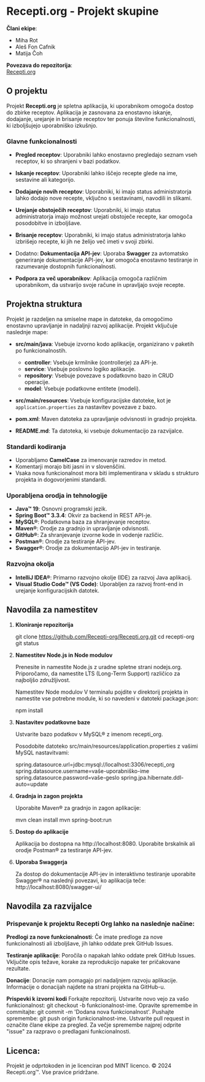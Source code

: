 # Recepti.org - Projekt skupine

**Člani ekipe**:  
- Miha Rot  
- Aleš Fon Cafnik  
- Matija Čoh

**Povezava do repozitorija**:  
[Recepti.org](https://github.com/Recepti-org/Recepti.org.git)

## O projektu

Projekt **Recepti.org** je spletna aplikacija, ki uporabnikom omogoča dostop do zbirke receptov. Aplikacija je zasnovana za enostavno iskanje, dodajanje, urejanje in brisanje receptov ter ponuja številne funkcionalnosti, ki izboljšujejo uporabniško izkušnjo.

### Glavne funkcionalnosti

- **Pregled receptov**: Uporabniki lahko enostavno pregledajo seznam vseh receptov, ki so shranjeni v bazi podatkov.

- **Iskanje receptov**: Uporabniki lahko iščejo recepte glede na ime, sestavine ali kategorijo.

- **Dodajanje novih receptov**: Uporabniki, ki imajo status administratorja lahko dodajo nove recepte, vključno s sestavinami, navodili in slikami.

- **Urejanje obstoječih receptov**: Uporabniki, ki imajo status administratorja imajo možnost urejati obstoječe recepte, kar omogoča posodobitve in izboljšave.

- **Brisanje receptov**: Uporabniki, ki imajo status administratorja lahko izbrišejo recepte, ki jih ne želijo več imeti v svoji zbirki.

- Dodatno: **Dokumentacija API-jev**: Uporaba **Swagger** za avtomatsko generiranje dokumentacije API-jev, kar omogoča enostavno testiranje in razumevanje dostopnih funkcionalnosti.

- **Podpora za več uporabnikov**: Aplikacija omogoča različnim uporabnikom, da ustvarijo svoje račune in upravljajo svoje recepte.


## Projektna struktura

Projekt je razdeljen na smiselne mape in datoteke, da omogočimo enostavno upravljanje in nadaljnji razvoj aplikacije. Projekt vključuje naslednje mape:

- **src/main/java**: Vsebuje izvorno kodo aplikacije, organizirano v paketih po funkcionalnostih.
  - **controller**: Vsebuje krmilnike (controllerje) za API-je.
  - **service**: Vsebuje poslovno logiko aplikacije.
  - **repository**: Vsebuje povezave s podatkovno bazo in CRUD operacije.
  - **model**: Vsebuje podatkovne entitete (modeli).

- **src/main/resources**: Vsebuje konfiguracijske datoteke, kot je `application.properties` za nastavitev povezave z bazo.

- **pom.xml**: Maven datoteka za upravljanje odvisnosti in gradnjo projekta.

- **README.md**: Ta datoteka, ki vsebuje dokumentacijo za razvijalce.

### Standardi kodiranja

- Uporabljamo **CamelCase** za imenovanje razredov in metod.
- Komentarji morajo biti jasni in v slovenščini.
- Vsaka nova funkcionalnost mora biti implementirana v skladu s strukturo projekta in dogovorjenimi standardi.

### Uporabljena orodja in tehnologije

- **Java™ 19**: Osnovni programski jezik.
- **Spring Boot™ 3.3.4**: Okvir za backend in REST API-je.
- **MySQL®**: Podatkovna baza za shranjevanje receptov.
- **Maven®**: Orodje za gradnjo in upravljanje odvisnosti.
- **GitHub®**: Za shranjevanje izvorne kode in vodenje različic.
- **Postman®**: Orodje za testiranje API-jev.
- **Swagger®**: Orodje za dokumentacijo API-jev in testiranje.

### Razvojna okolja

- **IntelliJ IDEA®**: Primarno razvojno okolje (IDE) za razvoj Java aplikacij.
- **Visual Studio Code™ (VS Code)**: Uporabljen za razvoj front-end in urejanje konfiguracijskih datotek.

## Navodila za namestitev

1. **Kloniranje repozitorija**

   git clone https://github.com/Recepti-org/Recepti.org.git
   cd recepti-org
   git status

2. **Namestitev Node.js in Node modulov**

   Prenesite in namestite Node.js z uradne spletne strani nodejs.org. 
   Priporočamo, da namestite LTS (Long-Term Support) različico za najboljšo združljivost.

   Namestitev Node modulov
   V terminalu pojdite v direktorij projekta in namestite vse potrebne module, ki so navedeni v datoteki package.json:

   npm install

3. **Nastavitev podatkovne baze**

   Ustvarite bazo podatkov v MySQL® z imenom recepti_org.

   Posodobite datoteko src/main/resources/application.properties z vašimi MySQL nastavitvami:

   spring.datasource.url=jdbc:mysql://localhost:3306/recepti_org
   spring.datasource.username=vaše-uporabniško-ime
   spring.datasource.password=vaše-geslo
   spring.jpa.hibernate.ddl-auto=update

4. **Gradnja in zagon projekta**

    Uporabite Maven® za gradnjo in zagon aplikacije:

    mvn clean install
    mvn spring-boot:run

5. **Dostop do aplikacije**

   Aplikacija bo dostopna na http://localhost:8080. Uporabite brskalnik ali orodje Postman® za testiranje API-jev.

6. **Uporaba Swaggerja**

   Za dostop do dokumentacije API-jev in interaktivno testiranje uporabite Swagger® na naslednji povezavi, ko aplikacija teče:
   http://localhost:8080/swagger-ui/

## Navodila za razvijalce

### Prispevanje k projektu Recepti Org lahko na naslednje načine:


**Predlogi za nove funkcionalnosti**: 
Če imate predloge za nove funkcionalnosti ali izboljšave, jih lahko oddate prek GitHub Issues.

**Testiranje aplikacije**: 
Poročila o napakah lahko oddate prek GitHub Issues. 
Vključite opis težave, korake za reprodukcijo napake ter pričakovane rezultate.

**Donacije**: 
Donacije nam pomagajo pri nadaljnjem razvoju aplikacije. 
Informacije o donacijah najdete na strani projekta na GitHub-u.

**Prispevki k izvorni kodi**
Forkajte repozitorij.
Ustvarite novo vejo za vašo funkcionalnost: git checkout -b funkcionalnost-ime.
Opravite spremembe in commitajte: git commit -m 'Dodana nova funkcionalnost'.
Pushajte spremembe: git push origin funkcionalnost-ime.
Ustvarite pull request in označite člane ekipe za pregled.
Za večje spremembe najprej odprite "issue" za razpravo o predlagani funkcionalnosti.

## Licenca: 
Projekt je odprtokoden in je licenciran pod MINT licenco. © 2024 Recepti.org™. Vse pravice pridržane.